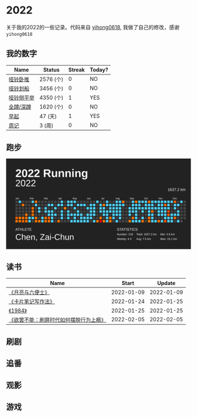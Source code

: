 # 2022
关于我的2022的一些记录。代码来自 [yihong0618](https://github.com/yihong0618/2021), 我做了自己的修改，感谢 `yihong0618`

## 我的数字

<!--START_SECTION:my_number-->
| Name | Status | Streak | Today? | 
 | ---- | ---- | ---- | ---- |
| [哑铃卧推](https://github.com/chenzaichun/2022/issues/5) | 2576 (个) | 0 | NO |
| [哑铃划船](https://github.com/chenzaichun/2022/issues/15) | 3456 (个) | 0 | NO |
| [哑铃侧平举](https://github.com/chenzaichun/2022/issues/4) | 4350 (个) | 1 | YES |
| [全蹲/深蹲](https://github.com/chenzaichun/2022/issues/1) | 1620 (个) | 0 | NO |
| [早起](https://github.com/chenzaichun/2022/issues/10) | 47 (天) | 1 | YES |
| [周记](https://github.com/chenzaichun/2022/issues/9) | 3 (周) | 0 | NO |

<!--END_SECTION:my_number-->

## 跑步

![](https://raw.githubusercontent.com/chenzaichun/running_page/gh-pages/static/assets/github_2022.svg)


## 读书

<!--START_SECTION:my_read-->
| Name | Start | Update | 
 | ---- | ---- | ---- | 
| [《月亮与六便士》](https://github.com/chenzaichun/2022/issues/8#issuecomment-1008219154) | 2022-01-09 | 2022-01-09 | 
| [《卡片笔记写作法》](https://github.com/chenzaichun/2022/issues/8#issuecomment-1019785508) | 2022-01-24 | 2022-01-25 | 
| [《1984》](https://github.com/chenzaichun/2022/issues/8#issuecomment-1020950717) | 2022-01-25 | 2022-01-25 | 
| [《欲罢不能：刷屏时代如何摆脱行为上瘾》](https://github.com/chenzaichun/2022/issues/8#issuecomment-1030581966) | 2022-02-05 | 2022-02-05 | 

<!--END_SECTION:my_read-->

## 刷剧

<!--START_SECTION:my_drama-->
<!--END_SECTION:my_drama-->

## 追番

<!--START_SECTION:my_bangumi-->
<!--END_SECTION:my_bangumi-->

## 观影

<!--START_SECTION:my_movie-->
<!--END_SECTION:my_movie-->

## 游戏
<!--START_SECTION:my_game-->
<!--END_SECTION:my_game-->

